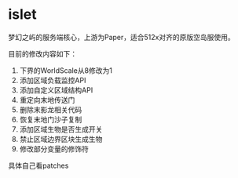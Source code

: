 # islet

梦幻之屿的服务端核心，上游为Paper，适合512x对齐的原版空岛服使用。

目前的修改内容如下：

1. 下界的WorldScale从8修改为1
2. 添加区域负载监控API
3. 添加自定义区域结构API
4. 重定向末地传送门
5. 删除末影龙相关代码
6. 恢复末地门沙子复制
7. 添加区域生物是否生成开关
8. 禁止区域边界区块生成生物
9. 修改部分变量的修饰符

具体自己看patches
